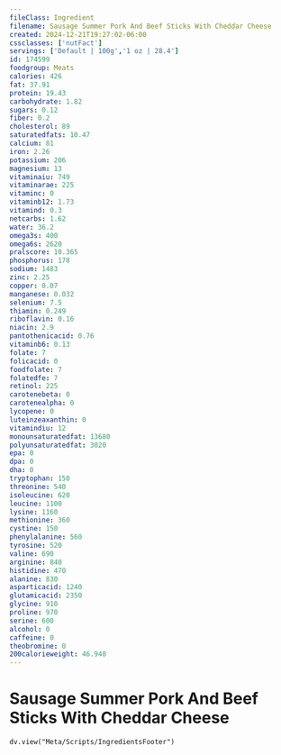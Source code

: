 ```yaml
---
fileClass: Ingredient
filename: Sausage Summer Pork And Beef Sticks With Cheddar Cheese
created: 2024-12-21T19:27:02-06:00
cssclasses: ['nutFact']
servings: ['Default | 100g','1 oz | 28.4']
id: 174599
foodgroup: Meats
calories: 426
fat: 37.91
protein: 19.43
carbohydrate: 1.82
sugars: 0.12
fiber: 0.2
cholesterol: 89
saturatedfats: 10.47
calcium: 81
iron: 2.26
potassium: 206
magnesium: 13
vitaminaiu: 749
vitaminarae: 225
vitaminc: 0
vitaminb12: 1.73
vitamind: 0.3
netcarbs: 1.62
water: 36.2
omega3s: 400
omega6s: 2620
pralscore: 10.365
phosphorus: 178
sodium: 1483
zinc: 2.25
copper: 0.07
manganese: 0.032
selenium: 7.5
thiamin: 0.249
riboflavin: 0.16
niacin: 2.9
pantothenicacid: 0.76
vitaminb6: 0.13
folate: 7
folicacid: 0
foodfolate: 7
folatedfe: 7
retinol: 225
carotenebeta: 0
carotenealpha: 0
lycopene: 0
luteinzeaxanthin: 0
vitamindiu: 12
monounsaturatedfat: 13680
polyunsaturatedfat: 3020
epa: 0
dpa: 0
dha: 0
tryptophan: 150
threonine: 540
isoleucine: 620
leucine: 1100
lysine: 1160
methionine: 360
cystine: 150
phenylalanine: 560
tyrosine: 520
valine: 690
arginine: 840
histidine: 470
alanine: 830
asparticacid: 1240
glutamicacid: 2350
glycine: 910
proline: 970
serine: 600
alcohol: 0
caffeine: 0
theobromine: 0
200calorieweight: 46.948
---
```


# Sausage Summer Pork And Beef Sticks With Cheddar Cheese

```dataviewjs
dv.view("Meta/Scripts/IngredientsFooter")
```
